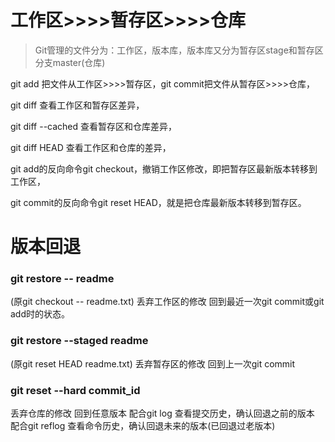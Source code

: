 
# 工作区>>>>暂存区>>>>仓库

> Git管理的文件分为：工作区，版本库，版本库又分为暂存区stage和暂存区分支master(仓库)

git add 把文件从工作区>>>>暂存区，git commit把文件从暂存区>>>>仓库，

git diff 查看工作区和暂存区差异，

git diff --cached 查看暂存区和仓库差异，

git diff HEAD 查看工作区和仓库的差异，

git add的反向命令git checkout，撤销工作区修改，即把暂存区最新版本转移到工作区，

git commit的反向命令git reset HEAD，就是把仓库最新版本转移到暂存区。


# 版本回退

### git restore -- readme

 (原git checkout -- readme.txt) 
 丢弃工作区的修改 回到最近一次git commit或git add时的状态。

### git restore --staged readme

 (原git reset HEAD readme.txt)
 丢弃暂存区的修改 回到上一次git commit

### git reset --hard commit_id

 丢弃仓库的修改 回到任意版本
 配合git log 查看提交历史，确认回退之前的版本
 配合git reflog 查看命令历史，确认回退未来的版本(已回退过老版本)
